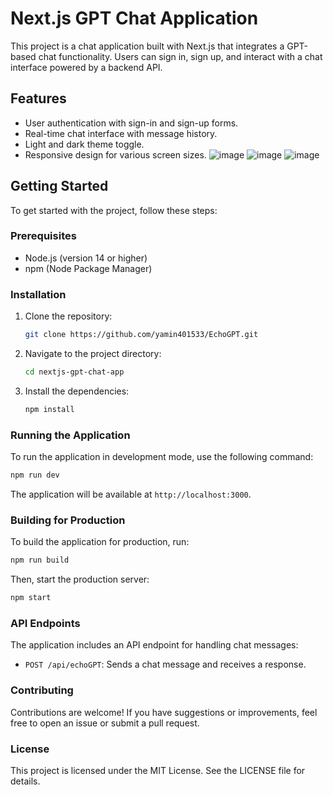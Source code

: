 # Next.js GPT Chat Application

This project is a chat application built with Next.js that integrates a GPT-based chat functionality. Users can sign in, sign up, and interact with a chat interface powered by a backend API.

## Features

- User authentication with sign-in and sign-up forms.
- Real-time chat interface with message history.
- Light and dark theme toggle.
- Responsive design for various screen sizes.
![image](https://github.com/user-attachments/assets/54e079b2-62c0-4749-b945-2db31f1c44d9)
![image](https://github.com/user-attachments/assets/ee2b200b-2a17-4eaa-90af-0fdfd3d6a2da)
![image](https://github.com/user-attachments/assets/7ab5c83f-8a78-4572-abb7-40f6993383de)





## Getting Started

To get started with the project, follow these steps:

### Prerequisites

- Node.js (version 14 or higher)
- npm (Node Package Manager)

### Installation

1. Clone the repository:

   ```bash
   git clone https://github.com/yamin401533/EchoGPT.git
   ```

2. Navigate to the project directory:

   ```bash
   cd nextjs-gpt-chat-app
   ```

3. Install the dependencies:

   ```bash
   npm install
   ```

### Running the Application

To run the application in development mode, use the following command:

```bash
npm run dev
```

The application will be available at `http://localhost:3000`.

### Building for Production

To build the application for production, run:

```bash
npm run build
```

Then, start the production server:

```bash
npm start
```

### API Endpoints

The application includes an API endpoint for handling chat messages:

- `POST /api/echoGPT`: Sends a chat message and receives a response.

### Contributing

Contributions are welcome! If you have suggestions or improvements, feel free to open an issue or submit a pull request.

### License

This project is licensed under the MIT License. See the LICENSE file for details.
